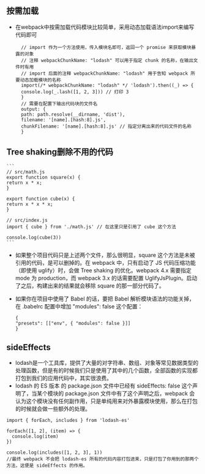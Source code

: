 ## 按需加载
* 在webpack中按需加载代码模块比较简单，采用动态加载语法import来编写代码即可
  ```
    // import 作为一个方法使用，传入模块名即可，返回一个 promise 来获取模块暴露的对象
    // 注释 webpackChunkName: "lodash" 可以用于指定 chunk 的名称，在输出文件时有用
    // import 后面的注释 webpackChunkName: "lodash" 用于告知 webpack 所要动态加载模块的名称
    import(/* webpackChunkName: "lodash" */ 'lodash').then((_) => { 
    console.log(_.lash([1, 2, 3])) // 打印 3
    }
    // 需要在配置下输出代码块的文件名
    output: {
    path: path.resolve(__dirname, 'dist'),
    filename: '[name].[hash:8].js',
    chunkFilename: '[name].[hash:8].js' // 指定分离出来的代码文件的名称
    }
  ```
## Tree shaking删除不用的代码
    ```
    // src/math.js
    export function square(x) {
    return x * x;
    }

    export function cube(x) {
    return x * x * x;
    }

    // src/index.js
    import { cube } from './math.js' // 在这里只是引用了 cube 这个方法

    console.log(cube(3))
    ```
* 如果整个项目代码只是上述两个文件，那么很明显，square 这个方法是未被引用的代码，是可以删掉的。在 webpack 中，只有启动了 JS 代码压缩功能（即使用 uglify）时，会做 Tree shaking 的优化。webpack 4.x 需要指定 mode 为 production，而 webpack 3.x 的话需要配置 UglifyJsPlugin。启动了之后，构建出来的结果就会移除 square 的那一部分代码了。

* 如果你在项目中使用了 Babel 的话，要把 Babel 解析模块语法的功能关掉，在 .babelrc 配置中增加 "modules": false 这个配置：
    ```
    {
    "presets": [["env", { "modules": false }]]
    }
    ```
## sideEffects
* lodash是一个工具库，提供了大量的对字符串、数组、对象等常见数据类型的处理函数，但是有的时候我们只是使用了其中的几个函数，全部函数的实现都打包到我们的应用代码中，其实很浪费。
* lodash 的 ES 版本 的 package.json 文件中已经有 sideEffects: false 这个声明了，当某个模块的 package.json 文件中有了这个声明之后，webpack 会认为这个模块没有任何副作用，只是单纯用来对外暴露模块使用，那么在打包的时候就会做一些额外的处理。
```
import { forEach, includes } from 'lodash-es'

forEach([1, 2], (item) => {
  console.log(item)
})

console.log(includes([1, 2, 3], 1))
//最终 webpack 不会把 lodash-es 所有的代码内容打包进来，只是打包了你用到的那两个方法，这便是 sideEffects 的作用。
```